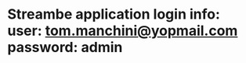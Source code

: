 Streambe application
login info: 
user: tom.manchini@yopmail.com
password: admin
=============================================================================================================================================================
